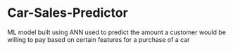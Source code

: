 # Car-Sales-Predictor
ML model built using ANN used to predict the amount a customer would be willing to pay based on certain features for a purchase of a car
